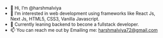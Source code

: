 - 👋 Hi, I’m @harshmalviya
- 👀 I’m interested in web development using frameworks like React Js, Next Js, HTML5, CSS3, Vanilla Javascript. 
- 🌱 Currently leaning backend to becone a fullstack developer.
- 📫 You can reach me out by Emailing me: harshmalviya72@gmail.com
